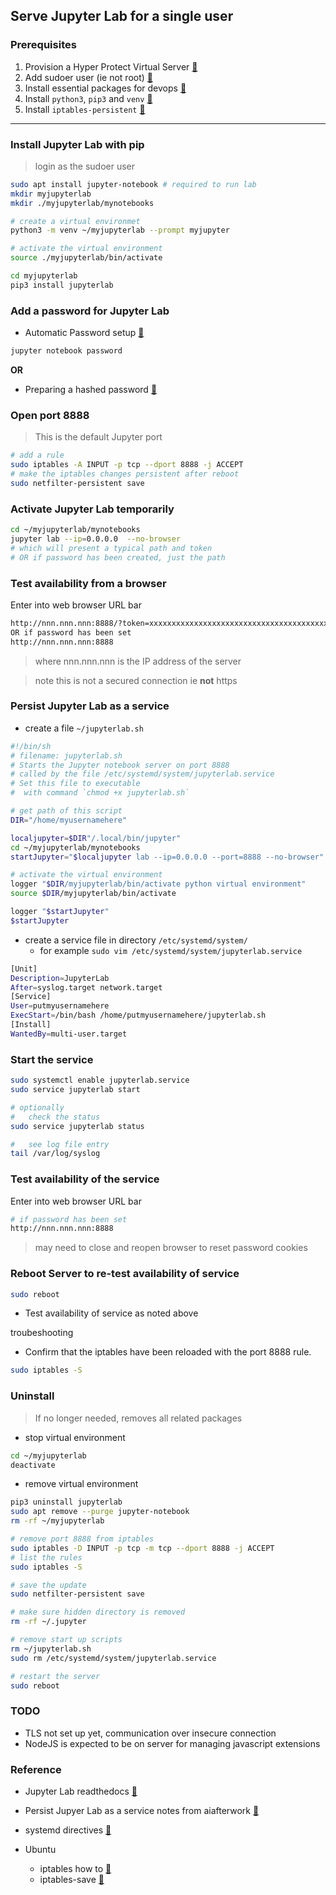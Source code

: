 ## Serve Jupyter Lab for a single user

### Prerequisites
1. Provision a Hyper Protect Virtual Server [:link:](../hp_virtual_server/README.md)
2. Add sudoer user (ie not root) [:link:](../add_user/README.md)
3. Install essential packages for devops [:link:](../dev_tools/READ.me)
4. Install `python3`, `pip3` and `venv` [:link:](../install_python/README.md)
5. Install `iptables-persistent` [:link:](../iptables_persistent/README.md)
----

### Install Jupyter Lab with pip
> login as the sudoer user

```bash
sudo apt install jupyter-notebook # required to run lab
mkdir myjupyterlab
mkdir ./myjupyterlab/mynotebooks

# create a virtual environmet
python3 -m venv ~/myjupyterlab --prompt myjupyter

# activate the virtual environment
source ./myjupyterlab/bin/activate

cd myjupyterlab
pip3 install jupyterlab

```

### Add a password for Jupyter Lab
* Automatic Password setup [:link:](https://jupyter-notebook.readthedocs.io/en/stable/public_server.html#automatic-password-setup)
```bash
jupyter notebook password
```
__OR__

* Preparing a hashed password [:link:](https://jupyter-notebook.readthedocs.io/en/stable/public_server.html#preparing-a-hashed-password)

### Open port 8888
> This is the default Jupyter port
```bash
# add a rule
sudo iptables -A INPUT -p tcp --dport 8888 -j ACCEPT
# make the iptables changes persistent after reboot
sudo netfilter-persistent save
```

### Activate Jupyter Lab temporarily
```bash
cd ~/myjupyterlab/mynotebooks
jupyter lab --ip=0.0.0.0  --no-browser
# which will present a typical path and token
# OR if password has been created, just the path
```
### Test availability from a browser
Enter into web browser URL bar
```bash
http://nnn.nnn.nnn:8888/?token=xxxxxxxxxxxxxxxxxxxxxxxxxxxxxxxxxxxxxxxx
OR if password has been set
http://nnn.nnn.nnn:8888
```
> where nnn.nnn.nnn is the IP address of the server

> note this is not a secured connection ie __not__ https

### Persist Jupyter Lab as a service

* create a file `~/jupyterlab.sh`
```bash
#!/bin/sh
# filename: jupyterlab.sh
# Starts the Jupyter notebook server on port 8888
# called by the file /etc/systemd/system/jupyterlab.service
# Set this file to executable
#  with command `chmod +x jupyterlab.sh`

# get path of this script
DIR="/home/myusernamehere"

localjupyter=$DIR"/.local/bin/jupyter"
cd ~/myjupyterlab/mynotebooks
startJupyter="$localjupyter lab --ip=0.0.0.0 --port=8888 --no-browser"

# activate the virtual environment
logger "$DIR/myjupyterlab/bin/activate python virtual environment"
source $DIR/myjupyterlab/bin/activate

logger "$startJupyter"
$startJupyter

```

* create a service file in directory `/etc/systemd/system/`
  * for example `sudo vim /etc/systemd/system/jupyterlab.service`
```bash
[Unit]
Description=JupyterLab
After=syslog.target network.target
[Service]
User=putmyusernamehere
ExecStart=/bin/bash /home/putmyusernamehere/jupyterlab.sh
[Install]
WantedBy=multi-user.target
```
### Start the service
```bash
sudo systemctl enable jupyterlab.service
sudo service jupyterlab start

# optionally
#   check the status
sudo service jupyterlab status

#   see log file entry
tail /var/log/syslog
```

### Test availability of the service
Enter into web browser URL bar
```bash
# if password has been set
http://nnn.nnn.nnn:8888
```
> may need to close and reopen browser to reset
> password cookies


### Reboot Server to re-test availability of service
```bash
sudo reboot
```
* Test availability of service as noted above

troubeshooting
* Confirm that the iptables have been reloaded
  with the port 8888 rule.
```bash
sudo iptables -S
```

### Uninstall
> If no longer needed, removes all related packages

* stop virtual environment
```bash
cd ~/myjupyterlab
deactivate
```

* remove virtual environment

```bash
pip3 uninstall jupyterlab
sudo apt remove --purge jupyter-notebook
rm -rf ~/myjupyterlab

# remove port 8888 from iptables
sudo iptables -D INPUT -p tcp -m tcp --dport 8888 -j ACCEPT
# list the rules
sudo iptables -S

# save the update
sudo netfilter-persistent save

# make sure hidden directory is removed
rm -rf ~/.jupyter

# remove start up scripts
rm ~/jupyterlab.sh
sudo rm /etc/systemd/system/jupyterlab.service

# restart the server
sudo reboot
```

### TODO
* TLS not set up yet, communication over insecure connection
* NodeJS is expected to be on server for managing javascript extensions

### Reference

* Jupyter Lab readthedocs [:link:](https://jupyterlab.readthedocs.io/en/stable/)
* Persist Jupyer Lab as a service notes from aiafterwork [:link:](https://www.aiafterwork.com/running-jupyterlab-on-ubuntu-startup/)
* systemd directives [:link:](https://www.freedesktop.org/software/systemd/man/systemd.directives.html)

* Ubuntu
  * iptables how to [:link:](https://help.ubuntu.com/community/IptablesHowTo)
  * iptables-save [:link:](http://manpages.ubuntu.com/manpages/bionic/en/man8/iptables-save.8.html)
